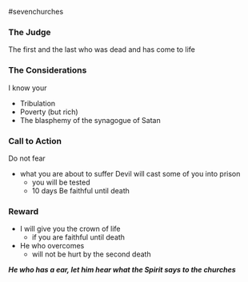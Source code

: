#sevenchurches

### The Judge
The first and the last
who was dead and has come to life

### The Considerations
I know your
- Tribulation
- Poverty (but rich)
- The blasphemy of the synagogue of Satan


### Call to Action
Do not fear
- what you are about to suffer
Devil will cast some of you into prison
	- you will be tested
	- 10 days
Be faithful until death

### Reward
- I will give you the crown of life
	- if you are faithful until death
- He who overcomes
	- will not be hurt by the second death

***He who has a ear, let him hear what the Spirit says to the churches***